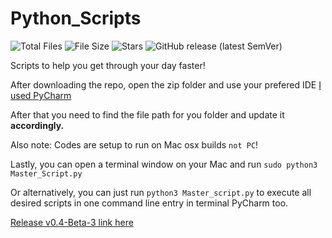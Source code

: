 # Python_Scripts

![Total Files](https://img.shields.io/github/directory-file-count/jge162/Python_Scripts?color=4078c0&style=for-the-badge)
![File Size](https://img.shields.io/github/repo-size/jge162/Python_Scripts?color=4078c0&style=for-the-badge)
![Stars](https://img.shields.io/github/stars/jge162/Python_Scripts?color=4078c0&style=for-the-badge) 
![GitHub release (latest SemVer)](https://img.shields.io/github/v/release/jge162/Python_Scripts?style=for-the-badge)

Scripts to help you get through your day faster!

After downloading the repo, open the zip folder and use your
prefered IDE [I used PyCharm](https://www.jetbrains.com/pycharm/download/#section=mac) 

After that you need to find the file path for you 
folder and update it **accordingly.**

Also note: Codes are setup to run on Mac osx builds `not PC`!

Lastly, you can open a terminal window on your Mac and run `sudo python3 Master_Script.py`

Or alternatively, you can just run `python3 Master_script.py` to execute all desired scripts in one 
command line entry in terminal PyCharm too.

[Release v0.4-Beta-3 link here](https://github.com/jge162/Python_Scripts/releases/tag/0.4-beta.3)
